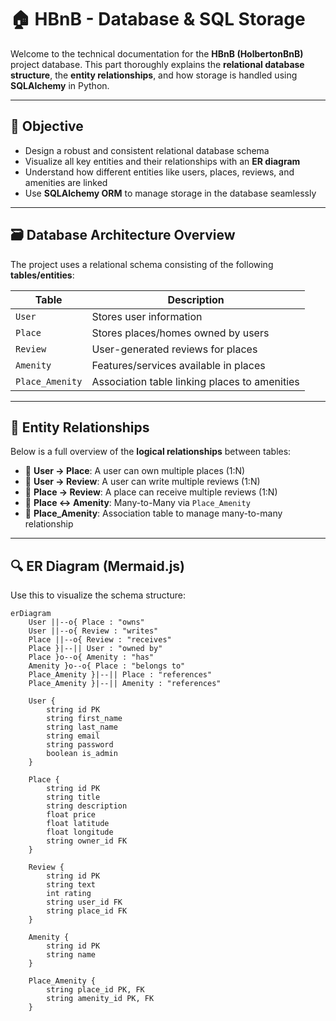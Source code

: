 # 🏠 HBnB - Database & SQL Storage

Welcome to the technical documentation for the **HBnB (HolbertonBnB)** project database. This part thoroughly explains the **relational database structure**, the **entity relationships**, and how storage is handled using **SQLAlchemy** in Python.

---

## 📌 Objective

- Design a robust and consistent relational database schema
- Visualize all key entities and their relationships with an **ER diagram**
- Understand how different entities like users, places, reviews, and amenities are linked
- Use **SQLAlchemy ORM** to manage storage in the database seamlessly

---

## 🗃️ Database Architecture Overview

The project uses a relational schema consisting of the following **tables/entities**:

| Table           | Description                                     |
|------------------|-------------------------------------------------|
| `User`           | Stores user information                         |
| `Place`          | Stores places/homes owned by users              |
| `Review`         | User-generated reviews for places               |
| `Amenity`        | Features/services available in places           |
| `Place_Amenity`  | Association table linking places to amenities   |

---

## 🔗 Entity Relationships

Below is a full overview of the **logical relationships** between tables:

- 🔹 **User → Place**: A user can own multiple places (1:N)
- 🔹 **User → Review**: A user can write multiple reviews (1:N)
- 🔹 **Place → Review**: A place can receive multiple reviews (1:N)
- 🔹 **Place ↔ Amenity**: Many-to-Many via `Place_Amenity`
- 🔹 **Place_Amenity**: Association table to manage many-to-many relationship

---

## 🔍 ER Diagram (Mermaid.js)

Use this to visualize the schema structure:

```mermaid
erDiagram
    User ||--o{ Place : "owns"
    User ||--o{ Review : "writes"
    Place ||--o{ Review : "receives"
    Place }|--|| User : "owned by"
    Place }o--o{ Amenity : "has"
    Amenity }o--o{ Place : "belongs to"
    Place_Amenity }|--|| Place : "references"
    Place_Amenity }|--|| Amenity : "references"

    User {
        string id PK
        string first_name
        string last_name
        string email
        string password
        boolean is_admin
    }

    Place {
        string id PK
        string title
        string description
        float price
        float latitude
        float longitude
        string owner_id FK
    }

    Review {
        string id PK
        string text
        int rating
        string user_id FK
        string place_id FK
    }

    Amenity {
        string id PK
        string name
    }

    Place_Amenity {
        string place_id PK, FK
        string amenity_id PK, FK
    }
